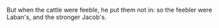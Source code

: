 But when the cattle were feeble, he put them not in: so the feebler were Laban's, and the stronger Jacob's.
